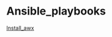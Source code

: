 # Ansible_playbooks

[Install_awx](https://github.com/root3200/Ansible_playbooks/tree/main/install_awx)